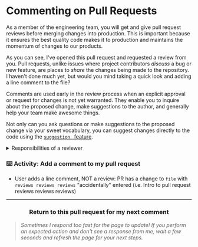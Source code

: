 # Commenting on Pull Requests

As a member of the engineering team, you will get and give pull request reviews before merging changes into production. This is important because it ensures the best quality code makes it to production and maintains the momentum of changes to our products.

As you can see, I've opened this pull request and requested a review from you. Pull requests, unlike issues where project contributors _discuss_ a bug or new feature, are places to _share_ the changes being made to the repository.  I haven't done much yet, but would you mind taking a quick look and adding a line comment to the file?

Comments are used early in the review process when an explicit approval or request for changes is not yet warranted. They enable you to inquire about the proposed change, make suggestions to the author, and generally help your team make awesome things.

Not only can you ask questions or make suggestions to the proposed change via your sweet vocabulary, you can suggest changes directly to the code using the [```suggestion ``` feature](https://team.githubapp.com/posts/31384).

<details><summary>Responsibilities of a reviewer</summary>

As a pull request reviewer, your role is to help the pull request author by making sure:

- Code destined for production is of the highest quality
- Any intentional shortcuts (technical debt) added to the code are properly commented on and confirmed
- The greater team is aware of potential risks associated with changes

As a reviewer, your responsibilities include:

- Calling out any potential issues you spot with regards to code quality, security, or inaccuracies in business logic
- Suggesting other reviewers to the author, when warranted
- Commenting on, approving, or requesting changes on the PR
- Providing suggestions for alternate or better implementation details

</details>

### :keyboard: Activity: Add a comment to my pull request

- User adds a line comment, NOT a review: PR has a change to `file` with `reviews reviews reviews` "accidentally" entered (i.e. Intro to pull request reviews reviews reviews)

<hr>
<h3 align="center">Return to this pull request for my next comment</h3>

> _Sometimes I respond too fast for the page to update! If you perform an expected action and don't see a response from me, wait a few seconds and refresh the page for your next steps._
